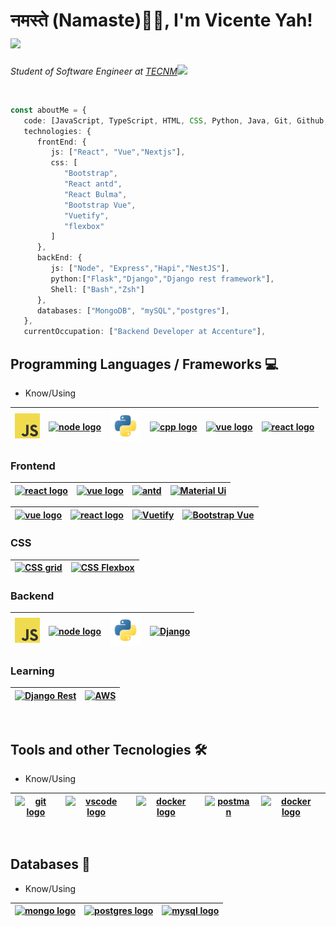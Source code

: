 <h1>नमस्ते (Namaste)🙏🏻, I'm Vicente Yah! <img src="https://media.giphy.com/media/12oufCB0MyZ1Go/giphy.gif" width="50"></h1>
<p><em> Student of Software Engineer at <a href="https://www.itmerida.mx">TECNM</a><img src="https://media.giphy.com/media/WUlplcMpOCEmTGBtBW/giphy.gif" width="30"> 
</em></p>


<br>

```ts
const aboutMe = {
   code: [JavaScript, TypeScript, HTML, CSS, Python, Java, Git, Github,Docker],
   technologies: {
      frontEnd: {
         js: ["React", "Vue","Nextjs"],
         css: [
            "Bootstrap",
            "React antd",
            "React Bulma",
            "Bootstrap Vue",
            "Vuetify",
            "flexbox"
         ]
      },
      backEnd: {
         js: ["Node", "Express","Hapi","NestJS"],
         python:["Flask","Django","Django rest framework"],
         Shell: ["Bash","Zsh"]
      },
      databases: ["MongoDB", "mySQL","postgres"],
   },
   currentOccupation: ["Backend Developer at Accenture"],
```

## Programming Languages / Frameworks :computer:

- Know/Using

| [<img src="https://raw.githubusercontent.com/github/explore/80688e429a7d4ef2fca1e82350fe8e3517d3494d/topics/javascript/javascript.png" alt="js logo" width="40">](https://developer.mozilla.org/en-US/docs/Web/JavaScript)  | [<img src="https://upload.wikimedia.org/wikipedia/commons/thumb/d/d9/Node.js_logo.svg/1280px-Node.js_logo.svg.png" alt="node logo" width="70">](https://nodejs.org/es/) |  [<img src="https://raw.githubusercontent.com/github/explore/80688e429a7d4ef2fca1e82350fe8e3517d3494d/topics/python/python.png" alt="python logo" width="50">](https://www.python.org/) | [<img src="https://upload.wikimedia.org/wikipedia/commons/thumb/1/18/ISO_C%2B%2B_Logo.svg/306px-ISO_C%2B%2B_Logo.svg.png" alt="cpp logo" width="40">](https://isocpp.org/)  | [<img src="https://upload.wikimedia.org/wikipedia/commons/thumb/9/95/Vue.js_Logo_2.svg/555px-Vue.js_Logo_2.svg.png" alt="vue logo" width="40">](https://vuejs.org/) | [<img src="https://upload.wikimedia.org/wikipedia/commons/thumb/4/47/React.svg/1200px-React.svg.png" alt="react logo" width="50">](https://es.reactjs.org/) | 
|---|---|---|---|---|---|


### Frontend
| [<img src="https://upload.wikimedia.org/wikipedia/commons/thumb/4/47/React.svg/1200px-React.svg.png" alt="react logo" width="50">](https://es.reactjs.org/) | [<img src="https://upload.wikimedia.org/wikipedia/commons/4/49/Redux.png" alt="vue logo" width="70">](https://redux.js.org/) | [<img src="https://gw.alipayobjects.com/zos/rmsportal/KDpgvguMpGfqaHPjicRK.svg" alt="antd" width="70">](https://material-ui.com/)|[<img src="https://img.icons8.com/color/452/material-ui.png" alt="Material Ui" width="70">](https://material-ui.com/)
|---|---|---|---|

|[<img src="https://upload.wikimedia.org/wikipedia/commons/thumb/9/95/Vue.js_Logo_2.svg/555px-Vue.js_Logo_2.svg.png" alt="vue logo" width="40">](https://vuejs.org/) | [<img src="https://upload.wikimedia.org/wikipedia/commons/thumb/a/ae/Nuxt_logo.svg/1280px-Nuxt_logo.svg.png" alt="react logo" width="50">](https://nuxtjs.org/) | [<img src="https://logowiki.net/uploads/logo/v/vuetify.svg" alt="Vuetify" width="50">](https://vuetifyjs.com/en/)|[<img src="https://bootstrap-vue.org/_nuxt/icons/icon_512x512.67aef2.png" alt="Bootstrap Vue" width="50">](https://bootstrap-vue.org/?ref=stackshare)
|---|---|---|---|

### CSS
| [<img src="https://static.vaadin.com/directory/user70309/icon/file3460235915593609009_1554052408926logo.png" alt="CSS grid" width="50">](https://developer.mozilla.org/es/docs/Web/CSS/CSS_Grid_Layout)|[<img src="https://res.cloudinary.com/practicaldev/image/fetch/s--Q6Y7nAWs--/c_imagga_scale,f_auto,fl_progressive,h_900,q_auto,w_1600/https://dev-to-uploads.s3.amazonaws.com/i/hahwcwzkrcd3glxt4bxd.jpg" alt="CSS Flexbox" width="50">](https://developer.mozilla.org/es/docs/Web/CSS/CSS_Flexible_Box_Layout/Basic_Concepts_of_Flexbox )
|---|---|


### Backend

| [<img src="https://raw.githubusercontent.com/github/explore/80688e429a7d4ef2fca1e82350fe8e3517d3494d/topics/javascript/javascript.png" alt="js logo" width="40">](https://developer.mozilla.org/en-US/docs/Web/JavaScript)  | [<img src="https://upload.wikimedia.org/wikipedia/commons/thumb/d/d9/Node.js_logo.svg/1280px-Node.js_logo.svg.png" alt="node logo" width="70">](https://nodejs.org/es/) |  [<img src="https://raw.githubusercontent.com/github/explore/80688e429a7d4ef2fca1e82350fe8e3517d3494d/topics/python/python.png" alt="python logo" width="50">](https://www.python.org/) | [<img src="https://upload.wikimedia.org/wikipedia/commons/7/75/Django_logo.svg" alt="Django" width="80">](https://www.djangoproject.com/) 
|---|---|---|---|



### Learning

| [<img src="https://miro.medium.com/max/724/1*mn2h7oJ8yMHBcmsNSbCIbA.png" alt="Django Rest" width="80">](https://www.django-rest-framework.org/) |[<img src="https://upload.wikimedia.org/wikipedia/commons/thumb/9/93/Amazon_Web_Services_Logo.svg/1920px-Amazon_Web_Services_Logo.svg.png" alt="AWS" width="80">](https://aws.amazon.com/es/)
|---|---|



<br>

## Tools and other Tecnologies :hammer_and_wrench:	

- Know/Using

| [<img src="https://raw.githubusercontent.com/Delta456/Delta456/master/img/git.png" alt="git logo" width="40">](https://git-scm.com/) | [<img src="https://raw.githubusercontent.com/Delta456/Delta456/master/img/vscode.png" alt="vscode logo" width="40">](https://code.visualstudio.com/) | [<img src="https://www.docker.com/wp-content/uploads/2022/03/horizontal-logo-monochromatic-white.png" alt="docker logo" width="40">](https://www.docker.com/) |[<img src="https://res.cloudinary.com/postman/image/upload/t_team_logo/v1629869194/team/2893aede23f01bfcbd2319326bc96a6ed0524eba759745ed6d73405a3a8b67a8" alt="postman" width="50">](https://www.postman.com/)|[<img src="https://cdn.worldvectorlogo.com/logos/gitkraken.svg" alt="docker logo" width="50">](https://www.gitkraken.com/)|
|---|---|---|---|---|

<br>

## Databases :floppy_disk:	

- Know/Using

| [<img src="https://i.dlpng.com/static/png/468328_preview.png" alt="mongo logo" width="50">](https://www.mongodb.com/es) |  [<img src="https://upload.wikimedia.org/wikipedia/commons/2/29/Postgresql_elephant.svg" alt="postgres logo" width="60">](https://www.postgresql.org/) | [<img src="https://i0.wp.com/www.elearningworld.org/wp-content/uploads/2019/04/MySQL.svg.png?resize=600%2C400&ssl=1" alt="mysql logo" width="80">](https://www.mysql.com/)  | 
|---|---|---|
